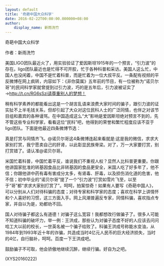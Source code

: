 ```yaml
---
layout: default
title: '奇葩中国大众科学'
date: 2016-02-22T00:00:00.000000+08:00
author:
    display_name: 新雨洗竹
---
```


奇葩中国大众科学

作者：新雨洗竹

美国LIGO团队最近火了，用实验验证了爱因斯坦1915年的一个预言，“引力波”的存在。ligo团队最近也是忙得不可开胶，忙于各种科普和采访。美国人这么忙，中国人也没闲着，中国不是忙着科普，而是忙着为一位大叔平反。一条配有视频的平反微博在网上疯转，内容如下：《非你莫属》五年前的节目，有一位被称为“诺贝尔哥”的民间科学家就曾提到过引力波，巧的是五年后，引力波被证实了→http://t.cn/RG6sSzi请尊重别人的梦想！

稍有科学素养的都能看出这是一个胡言乱语来浪费大家时间的骗子，跟引力波的证实扯不上半毛钱关系，但却引起了大众对这位民科人士的广泛同情，也伴之对该节目组和嘉宾的各种谩骂。在中国造成这么“大”影响是爱因斯坦绝对预言不到的，先不管这些专业科学家，看看这位“民科”吧，他得到的荣誉和繁忙程度应该不亚于ligo团队。下面是他最近四条微博节选：

真是打赏与同情齐飞。@诺贝尔哥这4条微博连起来看就是:这是我的微信，求求大家别打赏，我宁愿卖自己的肝肾，以此彰显民族脊梁。对了，万一大家要打赏，别打赏错了。请认准@诺贝尔哥。

米国忙着科普，中国忙着平反，谁说我们不重视人权？显然人比科普更重要。你跟他讲国家批准的转基因食品比非转基因的食品更安全，米国人吃了好多年了，他不信；你跟他讲中药有毒有害成分太多，有肾毒、肝毒，以及损伤消化道的危害，他不信；初中毕业的“诺贝尔哥”提了一个“引力波”打赏如雪片飞至，以至于“哥”都“求求大家别打赏了”。呵呵，拍案惊奇！如果有人要写《奇葩中国人》，可以分别从人们对待科骗的态度；对待专家和科学家的态度；喜欢在科学上讲情怀和个人喜好的习惯，这三方面入手。网上风潮普遍反专家，同情科骗，喜欢指点专家，并自以为是，劝都劝不回。

国人对待骗子都这么有道德！对骗子这么宽容！我都想改行做骗子了。很多人可能不知道科骗的破坏力，举一例：王洪成，那些认为对骗子态度不好的人应该去问问哈工大以前的校长，一世英名被一个骗子给败了。科骗王洪成号称能水变油，从1984年到1993年近十年的诈骗，共造成当时4亿元人民币的巨大经济损失，当时的4亿，自行脑补，呵呵。百度一下王洪成吧。

鼓励骗子不可取，他会骄傲地继续沉醉，继续行骗。好自为之吧。

(XYS20160222)

